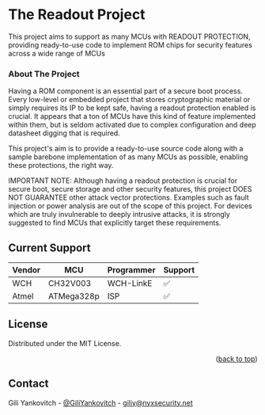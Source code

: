# The Readout Project
This project aims to support as many MCUs with READOUT PROTECTION, providing ready-to-use code to implement ROM chips for security features across a wide range of MCUs

### About The Project
Having a ROM component is an essential part of a secure boot process. Every low-level or embedded project that stores cryptographic material or simply requires its IP to be kept safe, having a readout protection enabled is crucial. It appears that a ton of MCUs have this kind of feature implemented within them, but is seldom activated due to complex configuration and deep datasheet digging that is required.

This project's aim is to provide a ready-to-use source code along with a sample barebone implementation of as many MCUs as possible, enabling these protections, the right way.

IMPORTANT NOTE: Although having a readout protection is crucial for secure boot, secure storage and other security features, this project DOES NOT GUARANTEE other attack vector protections. Examples such as fault injection or power analysis are out of the scope of this project. For devices which are truly invulnerable to deeply intrusive attacks, it is strongly suggested to find MCUs that explicitly target these requirements.

## Current Support
| Vendor | MCU | Programmer | Support |
|--------|-----|------------|---------|
| WCH | CH32V003 | WCH-LinkE | ✅ |
| Atmel | ATMega328p | ISP | ✅ |


<!-- LICENSE -->
## License

Distributed under the MIT License.

<p align="right">(<a href="#readme-top">back to top</a>)</p>

<!-- CONTACT -->
## Contact

Gili Yankovitch - [@GiliYankovitch](https://x.com/GiliYankovitch) - giliy@nyxsecurity.net
